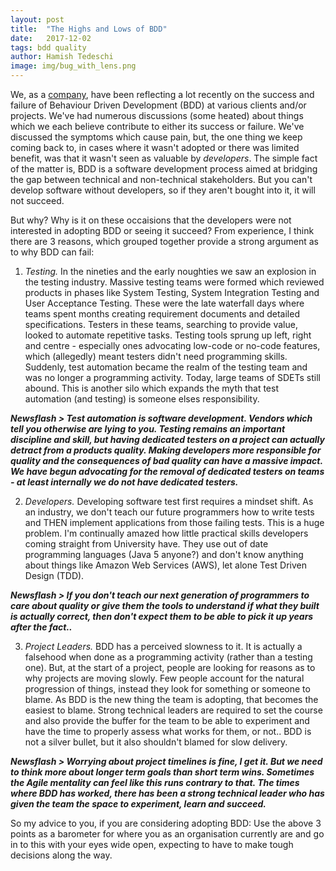 ```yaml
---
layout: post
title:  "The Highs and Lows of BDD"
date:   2017-12-02
tags: bdd quality
author: Hamish Tedeschi
image: img/bug_with_lens.png
---
```


We, as a [company](www.mechanicalrock.io/), have been reflecting a lot recently on the success and failure of Behaviour Driven Development (BDD) at various clients and/or projects. We've had numerous discussions (some heated) about things which we each believe contribute to either its success or failure. We've discussed the symptoms which cause pain, but, the one thing we keep coming back to, in cases where it wasn't adopted or there was limited benefit, was that it wasn't seen as valuable by *developers*. The simple fact of the matter is, BDD is a software development process aimed at bridging the gap between technical and non-technical stakeholders. But you can't develop software without developers, so if they aren't bought into it, it will not succeed.

But why? Why is it on these occaisions that the developers were not interested in adopting BDD or seeing it succeed? From experience, I think there are 3 reasons, which grouped together provide a strong argument as to why BDD can fail:

1) *Testing.* In the nineties and the early noughties we saw an explosion in the testing industry. Massive testing teams were formed which reviewed products in phases like System Testing, System Integration Testing and User Acceptance Testing. These were the late waterfall days where teams spent months creating requirement documents and detailed specifications. Testers in these teams, searching to provide value, looked to automate repetitive tasks. Testing tools sprung up left, right and centre - especially ones advocating low-code or no-code features, which (allegedly) meant testers didn't need programming skills. Suddenly, test automation became the realm of the testing team and was no longer a programming activity. Today, large teams of SDETs still abound. This is another silo which expands the myth that test automation (and testing) is someone elses responsibility.

***Newsflash > Test automation is software development. Vendors which tell you otherwise are lying to you. Testing remains an important discipline and skill, but having dedicated testers on a project can actually detract from a products quality. Making developers more responsible for quality and the consequences of bad quality can have a massive impact. We have begun advocating for the removal of dedicated testers on teams - at least internally we do not have dedicated testers.***

2) *Developers.* Developing software test first requires a mindset shift. As an industry, we don't teach our future programmers how to write tests and THEN implement applications from those failing tests. This is a huge problem. I'm continually amazed how little practical skills developers coming straight from University have. They use out of date programming languages (Java 5 anyone?) and don't know anything about things like Amazon Web Services (AWS), let alone Test Driven Design (TDD).

***Newsflash > If you don't teach our next generation of programmers to care about quality or give them the tools to understand if what they built is actually correct, then don't expect them to be able to pick it up years after the fact..***

3) *Project Leaders.* BDD has a perceived slowness to it. It is actually a falsehood when done as a programming activity (rather than a testing one). But, at the start of a project, people are looking for reasons as to why projects are moving slowly. Few people account for the natural progression of things, instead they look for something or someone to blame. As BDD is the new thing the team is adopting, that becomes the easiest to blame. Strong technical leaders are required to set the course and also provide the buffer for the team to be able to experiment and have the time to properly assess what works for them, or not.. BDD is not a silver bullet, but it also shouldn't blamed for slow delivery.

***Newsflash > Worrying about project timelines is fine, I get it. But we need to think more about longer term goals than short term wins. Sometimes the Agile mentality can feel like this runs contrary to that. The times where BDD has worked, there has been a strong technical leader who has given the team the space to experiment, learn and succeed.***

So my advice to you, if you are considering adopting BDD: Use the above 3 points as a barometer for where you as an organisation currently are and go in to this with your eyes wide open, expecting to have to make tough decisions along the way.
